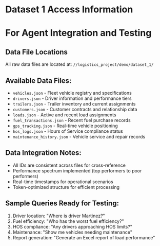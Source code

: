 # Dataset 1 Access Information
# For Agent Integration and Testing

## Data File Locations
All raw data files are located at: `//logistics_project/demo/dataset_1/`

## Available Data Files:
- `vehicles.json` - Fleet vehicle registry and specifications
- `drivers.json` - Driver information and performance tiers
- `trailers.json` - Trailer inventory and current assignments
- `customers.json` - Customer contracts and relationship data
- `loads.json` - Active and recent load assignments
- `fuel_transactions.json` - Recent fuel purchase records
- `gps_tracking.json` - Real-time vehicle positioning
- `hos_logs.json` - Hours of Service compliance status
- `maintenance_history.json` - Vehicle service and repair records

## Data Integration Notes:
- All IDs are consistent across files for cross-reference
- Performance spectrum implemented (top performers to poor performers)
- Real-time timestamps for operational scenarios
- Token-optimized structure for efficient processing

## Sample Queries Ready for Testing:
1. Driver location: "Where is driver Martinez?"
2. Fuel efficiency: "Who has the worst fuel efficiency?"
3. HOS compliance: "Any drivers approaching HOS limits?"
4. Maintenance: "Show me vehicles needing maintenance"
5. Report generation: "Generate an Excel report of load performance"